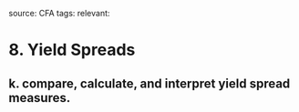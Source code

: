 source: CFA
tags: 
relevant: 

# 8. Yield Spreads

## k. compare, calculate, and interpret yield spread measures.

